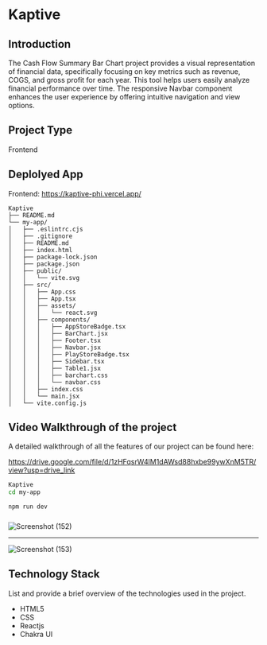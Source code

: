 # Kaptive
## Introduction
The Cash Flow Summary Bar Chart project provides a visual representation of financial data, specifically focusing on key metrics such as revenue, COGS, and gross profit for each year. This tool helps users easily analyze financial performance over time. The responsive Navbar component enhances the user experience by offering intuitive navigation and view options.
## Project Type
Frontend 

## Deplolyed App
Frontend: https://kaptive-phi.vercel.app/
~~~
Kaptive
├── README.md
└── my-app/
│   ├── .eslintrc.cjs
│   ├── .gitignore
│   ├── README.md
│   ├── index.html
│   ├── package-lock.json
│   ├── package.json
│   ├── public/
│   │   └── vite.svg
│   ├── src/
│   │   ├── App.css
│   │   ├── App.tsx
│   │   ├── assets/
│   │   │   └── react.svg
│   │   ├── components/
│   │   │   ├── AppStoreBadge.tsx
│   │   │   ├── BarChart.jsx
│   │   │   ├── Footer.tsx
│   │   │   ├── Navbar.jsx
│   │   │   ├── PlayStoreBadge.tsx
│   │   │   ├── Sidebar.tsx
│   │   │   ├── Table1.jsx
│   │   │   ├── barchart.css
│   │   │   └── navbar.css
│   │   ├── index.css
│   │   └── main.jsx
│   └── vite.config.js
~~~

## Video Walkthrough of the project
A detailed walkthrough of all the features of our project can be found here:

https://drive.google.com/file/d/1zHFqsrW4lM1dAWsd88hxbe99ywXnM5TR/view?usp=drive_link


```bash
Kaptive
cd my-app

npm run dev
```
###
![Screenshot (152)](https://github.com/Dayasagar301/Kaptive/assets/132691000/0931c327-09e1-4f89-a5d3-9f8846bf65c4)

<hr/>

![Screenshot (153)](https://github.com/Dayasagar301/Kaptive/assets/132691000/6f21999c-b09e-4cd5-8eed-910ef913702a)




## Technology Stack
List and provide a brief overview of the technologies used in the project.

- HTML5
- CSS
- Reactjs
- Chakra UI
